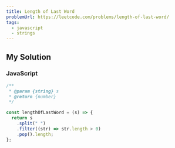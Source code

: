 ```yaml
---
title: Length of Last Word
problemUrl: https://leetcode.com/problems/length-of-last-word/
tags:
  - javascript
  - strings
---
```


## My Solution

### JavaScript

```javascript
/**
 * @param {string} s
 * @return {number}
 */

const lengthOfLastWord = (s) => {
  return s
    .split(" ")
    .filter((str) => str.length > 0)
    .pop().length;
};
```
